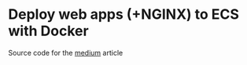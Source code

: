 # Deploy web apps (+NGINX) to ECS with Docker

Source code for the [medium](https://medium.com/@stefanofrancavilla/deploy-web-apps-nginx-to-ecs-with-docker-580c6af827e8) article
